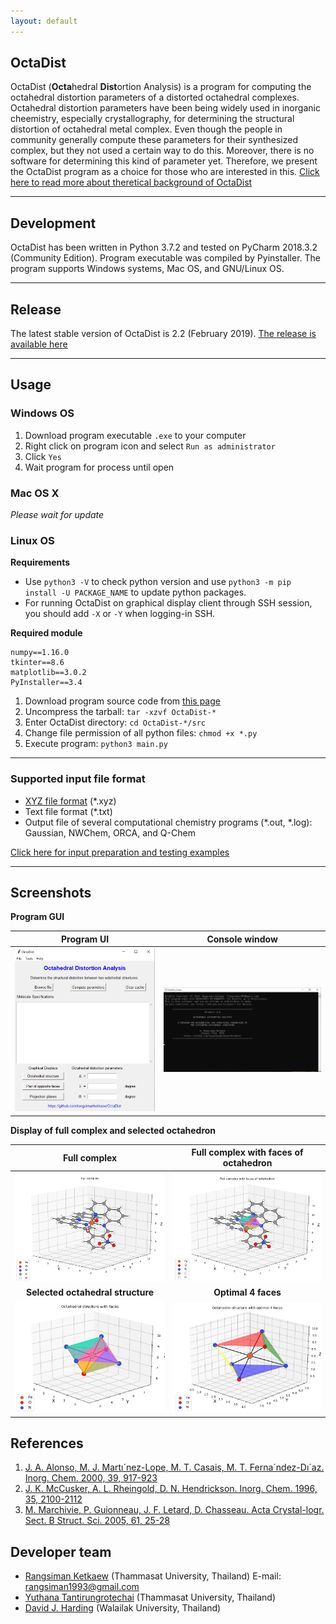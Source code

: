 ```yaml
---
layout: default
---
```


## OctaDist

OctaDist (**Octa**hedral **Dist**ortion Analysis) is a program for computing the octahedral distortion parameters of a distorted octahedral complexes. Octahedral distortion parameters have been being widely used in inorganic cheemistry, especially crystallography, for determining the structural distortion of octahedral metal complex. Even though the people in community generally compute these parameters for their synthesized complex, but they not used a certain way to do this. Moreover, there is no software for determining this kind of parameter yet. Therefore, we present the OctaDist program as a choice for those who are interested in this. [Click here to read more about theretical background of OctaDist](./param.md)

***

## Development
OctaDist has been written in Python 3.7.2 and tested on PyCharm 2018.3.2 (Community Edition). Program executable was compiled by Pyinstaller. The program supports Windows systems, Mac OS, and GNU/Linux OS.

***

## Release
The latest stable version of OctaDist is 2.2 (February 2019). [The release is available here](https://github.com/OctaDist/OctaDist/releases/latest) 

***

## Usage
### Windows OS
1. Download program executable `.exe` to your computer
2. Right click on program icon and select `Run as administrator`
3. Click `Yes`
4. Wait program for process until open

### Mac OS X
_Please wait for update_

### Linux OS
**Requirements**
* Use `python3 -V` to check python version and use `python3 -m pip install -U PACKAGE_NAME` to update python packages.
* For running OctaDist on graphical display client through SSH session, you should add `-X` or `-Y` when logging-in SSH.

**Required module**
```
numpy==1.16.0
tkinter==8.6
matplotlib==3.0.2
PyInstaller==3.4
```

1. Download program source code from [this page](https://github.com/rangsimanketkaew/OctaDist/src)
2. Uncompress the tarball: `tar -xzvf OctaDist-*`
3. Enter OctaDist directory: `cd OctaDist-*/src`
4. Change file permission of all python files: `chmod +x *.py`
5. Execute program: `python3 main.py`

***

### Supported input file format
- [XYZ file format](https://en.wikipedia.org/wiki/XYZ_file_format) (*.xyz)
- Text file format (*.txt)
- Output file of several computational chemistry programs (*.out, *.log): Gaussian, NWChem, ORCA, and Q-Chem

[Click here for input preparation and testing examples](./testing.md)

***

## Screenshots
**Program GUI**

Program UI | Console window |
:-------------------------:|:-------------------------:
![](images/Capture_Program.png)   | ![](images/Capture_Window.png) 


**Display of full complex and selected octahedron**

|Full complex                      | Full complex with faces of octahedron  |
|:--------------------------------:|:--------------------------------------:|
|![](images/Figure_1.png)          | ![](images/Figure_2.png)               |
|**Selected octahedral structure** | **Optimal 4 faces**                    |
|![](images/Figure_3.png)          | ![](images/Figure_4.png)               |

## References
1. [J. A. Alonso, M. J. Martı´nez-Lope, M. T. Casais, M. T. Ferna´ndez-Dı´az. Inorg. Chem. 2000, 39, 917-923](https://pubs.acs.org/doi/abs/10.1021/ic990921e)
2. [J. K. McCusker, A. L. Rheingold, D. N. Hendrickson. Inorg. Chem. 1996, 35, 2100-2112](https://pubs.acs.org/doi/abs/10.1021/ic9507880)
3. [M. Marchivie, P. Guionneau, J. F. Letard, D. Chasseau. Acta Crystal-logr. Sect. B Struct. Sci. 2005, 61, 25-28](https://onlinelibrary.wiley.com/doi/full/10.1107/S0108768104029751)

## Developer team
- [Rangsiman Ketkaew](https://sites.google.com/site/rangsiman1993) (Thammasat University, Thailand) E-mail: rangsiman1993@gmail.com
- [Yuthana Tantirungrotechai](https://sites.google.com/site/compchem403/people/faculty/yuthana) (Thammasat University, Thailand)
- [David J. Harding](https://www.funtechwu.com/david-j-harding) (Walailak University, Thailand)
